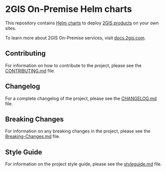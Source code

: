 # 2GIS On-Premise Helm charts

This repository contains [Helm charts](https://helm.sh/docs/topics/charts/) to deploy [2GIS products](https://dev.2gis.com/) on your own sites.

To learn more about 2GIS On-Premise services, visit [docs.2gis.com](https://docs.2gis.com/en/on-premise/overview).

## Contributing

For information on how to contribute to the project, please see the [CONTRIBUTING.md](CONTRIBUTING.md) file.

## Changelog

For a complete changelog of the project, please see the [CHANGELOG.md](CHANGELOG.md) file.

## Breaking Changes

For information on any breaking changes in the project, please see the [Breaking-Changes.md](Breaking-Changes.md) file.

## Style Guide

For information on the project style guide, please see the [styleguide.md](styleguide.md) file.
